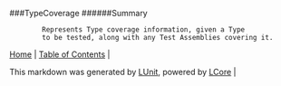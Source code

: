 ###TypeCoverage
######Summary

            Represents Type coverage information, given a Type
            to be tested, along with any Test Assemblies covering it.
            

[Home](../../README.md) | [Table of Contents](../../TableOfContents.md) | 


This markdown was generated by [LUnit](https://github.com/CodeSingularity/LUnit), powered by [LCore](https://github.com/CodeSingularity/LCore) | 

